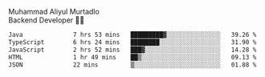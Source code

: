 Muhammad Aliyul Murtadlo
<br>
Backend Developer 👨‍💻
<br>
<!--START_SECTION:waka-->

```txt
Java              7 hrs 53 mins   █████████▓░░░░░░░░░░░░░░░   39.26 %
TypeScript        6 hrs 24 mins   ████████░░░░░░░░░░░░░░░░░   31.90 %
JavaScript        2 hrs 52 mins   ███▓░░░░░░░░░░░░░░░░░░░░░   14.28 %
HTML              1 hr 49 mins    ██▒░░░░░░░░░░░░░░░░░░░░░░   09.13 %
JSON              22 mins         ▒░░░░░░░░░░░░░░░░░░░░░░░░   01.88 %
```

<!--END_SECTION:waka-->
